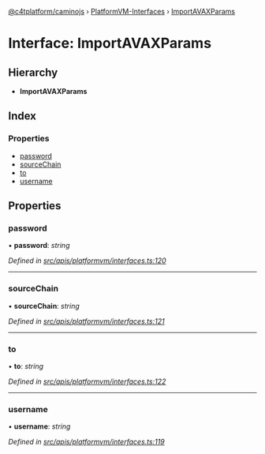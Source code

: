 [@c4tplatform/caminojs](../api.md) › [PlatformVM-Interfaces](../modules/platformvm_interfaces.md) › [ImportAVAXParams](platformvm_interfaces.importavaxparams.md)

# Interface: ImportAVAXParams

## Hierarchy

* **ImportAVAXParams**

## Index

### Properties

* [password](platformvm_interfaces.importavaxparams.md#password)
* [sourceChain](platformvm_interfaces.importavaxparams.md#sourcechain)
* [to](platformvm_interfaces.importavaxparams.md#to)
* [username](platformvm_interfaces.importavaxparams.md#username)

## Properties

###  password

• **password**: *string*

*Defined in [src/apis/platformvm/interfaces.ts:120](https://github.com/chain4travel/caminojs/blob/ac57b5af/src/apis/platformvm/interfaces.ts#L120)*

___

###  sourceChain

• **sourceChain**: *string*

*Defined in [src/apis/platformvm/interfaces.ts:121](https://github.com/chain4travel/caminojs/blob/ac57b5af/src/apis/platformvm/interfaces.ts#L121)*

___

###  to

• **to**: *string*

*Defined in [src/apis/platformvm/interfaces.ts:122](https://github.com/chain4travel/caminojs/blob/ac57b5af/src/apis/platformvm/interfaces.ts#L122)*

___

###  username

• **username**: *string*

*Defined in [src/apis/platformvm/interfaces.ts:119](https://github.com/chain4travel/caminojs/blob/ac57b5af/src/apis/platformvm/interfaces.ts#L119)*
